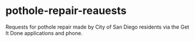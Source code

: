 # pothole-repair-reauests
Requests for pothole repair made by City of San Diego residents via the Get It Done applications and phone.
